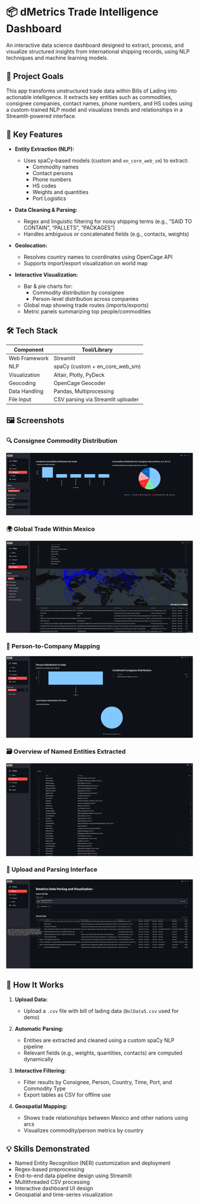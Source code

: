 # 📦 dMetrics Trade Intelligence Dashboard

An interactive data science dashboard designed to extract, process, and visualize structured insights from international shipping records, using NLP techniques and machine learning models.

## 🧠 Project Goals

This app transforms unstructured trade data within Bills of Lading into actionable intelligence. It extracts key entities such as commodities, consignee companies, contact names, phone numbers, and HS codes using a custom-trained NLP model and visualizes trends and relationships in a Streamlit-powered interface.

## 🚀 Key Features

- **Entity Extraction (NLP):**
  - Uses spaCy-based models (custom and `en_core_web_sm`) to extract:
    - Commodity names
    - Contact persons
    - Phone numbers
    - HS codes
    - Weights and quantities
    - Port Logistics

- **Data Cleaning & Parsing:**
  - Regex and linguistic filtering for noisy shipping terms (e.g., “SAID TO CONTAIN”, “PALLETS”, “PACKAGES”)
  - Handles ambiguous or concatenated fields (e.g., contacts, weights)

- **Geolocation:**
  - Resolves country names to coordinates using OpenCage API
  - Supports import/export visualization on world map

- **Interactive Visualization:**
  - Bar & pie charts for:
    - Commodity distribution by consignee
    - Person-level distribution across companies
  - Global map showing trade routes (imports/exports)
  - Metric panels summarizing top people/commodities

## 🛠 Tech Stack

| Component      | Tool/Library              |
|----------------|---------------------------|
| Web Framework  | Streamlit                 |
| NLP            | spaCy (custom + en_core_web_sm) |
| Visualization  | Altair, Plotly, PyDeck     |
| Geocoding      | OpenCage Geocoder          |
| Data Handling  | Pandas, Multiprocessing    |
| File Input     | CSV parsing via Streamlit uploader |

## 🖼 Screenshots

### 🔍 Consignee Commodity Distribution
![image alt](https://github.com/romelo05/dMetrics-global-logistics-project/blob/main/images/Consignee.png)

### 🌍 Global Trade Within Mexico
![image alt](https://github.com/romelo05/dMetrics-global-logistics-project/blob/main/images/Location.png)

### 👤 Person-to-Company Mapping
![image alt](https://github.com/romelo05/dMetrics-global-logistics-project/blob/main/images/People.png)

### 🗃 Overview of Named Entities Extracted
![image alt](https://github.com/romelo05/dMetrics-global-logistics-project/blob/main/images/Overview.png)

### 📂 Upload and Parsing Interface
![image alt](https://github.com/romelo05/dMetrics-global-logistics-project/blob/main/images/Upload.png)

## 🧪 How It Works

1. **Upload Data:**
   - Upload a `.csv` file with bill of lading data (`BolData5.csv` used for demo)

2. **Automatic Parsing:**
   - Entities are extracted and cleaned using a custom spaCy NLP pipeline
   - Relevant fields (e.g., weights, quantities, contacts) are computed dynamically

3. **Interactive Filtering:**
   - Filter results by Consignee, Person, Country, Time, Port, and Commodity Type
   - Export tables as CSV for offline use

4. **Geospatial Mapping:**
   - Shows trade relationships between Mexico and other nations using arcs
   - Visualizes commodity/person metrics by country

## 💡 Skills Demonstrated

- Named Entity Recognition (NER) customization and deployment
- Regex-based preprocessing
- End-to-end data pipeline design using Streamlit
- Multithreaded CSV processing
- Interactive dashboard UI design
- Geospatial and time-series visualization

